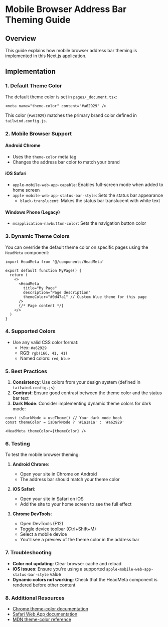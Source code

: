# Mobile Browser Address Bar Theming Guide

## Overview
This guide explains how mobile browser address bar theming is implemented in this Next.js application.

## Implementation

### 1. Default Theme Color
The default theme color is set in `pages/_document.tsx`:

```tsx
<meta name="theme-color" content="#a62929" />
```

This color (`#a62929`) matches the primary brand color defined in `tailwind.config.js`.

### 2. Mobile Browser Support

#### Android Chrome
- Uses the `theme-color` meta tag
- Changes the address bar color to match your brand

#### iOS Safari
- `apple-mobile-web-app-capable`: Enables full-screen mode when added to home screen
- `apple-mobile-web-app-status-bar-style`: Sets the status bar appearance
  - `black-translucent`: Makes the status bar translucent with white text

#### Windows Phone (Legacy)
- `msapplication-navbutton-color`: Sets the navigation button color

### 3. Dynamic Theme Colors

You can override the default theme color on specific pages using the `HeadMeta` component:

```tsx
import HeadMeta from '@/components/HeadMeta'

export default function MyPage() {
  return (
    <>
      <HeadMeta 
        title="My Page"
        description="Page description"
        themeColor="#0d47a1" // Custom blue theme for this page
      />
      {/* Page content */}
    </>
  )
}
```

### 4. Supported Colors

- Use any valid CSS color format:
  - Hex: `#a62929`
  - RGB: `rgb(166, 41, 41)`
  - Named colors: `red`, `blue`

### 5. Best Practices

1. **Consistency**: Use colors from your design system (defined in `tailwind.config.js`)
2. **Contrast**: Ensure good contrast between the theme color and the status bar text
3. **Dark Mode**: Consider implementing dynamic theme colors for dark mode:

```tsx
const isDarkMode = useTheme() // Your dark mode hook
const themeColor = isDarkMode ? '#1a1a1a' : '#a62929'

<HeadMeta themeColor={themeColor} />
```

### 6. Testing

To test the mobile browser theming:

1. **Android Chrome**:
   - Open your site in Chrome on Android
   - The address bar should match your theme color

2. **iOS Safari**:
   - Open your site in Safari on iOS
   - Add the site to your home screen to see the full effect

3. **Chrome DevTools**:
   - Open DevTools (F12)
   - Toggle device toolbar (Ctrl+Shift+M)
   - Select a mobile device
   - You'll see a preview of the theme color in the address bar

### 7. Troubleshooting

- **Color not updating**: Clear browser cache and reload
- **iOS issues**: Ensure you're using a supported `apple-mobile-web-app-status-bar-style` value
- **Dynamic colors not working**: Check that the HeadMeta component is rendered before other content

### 8. Additional Resources

- [Chrome theme-color documentation](https://developers.google.com/web/updates/2014/11/support-for-theme-color-in-chrome-39-for-android)
- [Safari Web App documentation](https://developer.apple.com/library/archive/documentation/AppleApplications/Reference/SafariWebContent/ConfiguringWebApplications/ConfiguringWebApplications.html)
- [MDN theme-color reference](https://developer.mozilla.org/en-US/docs/Web/HTML/Element/meta/name/theme-color) 